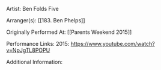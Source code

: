 Artist: Ben Folds Five

  

Arranger(s): [[183. Ben Phelps]]

  

Originally Performed At: [[Parents Weekend 2015]]

  

Performance Links: 
2015: https://www.youtube.com/watch?v=NpJgTL8POPU

  

Additional Information: